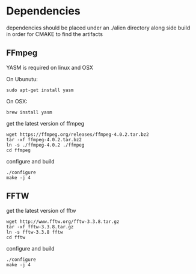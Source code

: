 


# Dependencies

dependencies should be placed under an ./alien directory along side build
in order for CMAKE to find the artifacts

## FFmpeg

YASM is required on linux and OSX

On Ubunutu:

    sudo apt-get install yasm

On OSX:

    brew install yasm

get the latest version of ffmpeg

    wget https://ffmpeg.org/releases/ffmpeg-4.0.2.tar.bz2
    tar -xf ffmpeg-4.0.2.tar.bz2
    ln -s ./ffmpeg-4.0.2 ./ffmpeg
    cd ffmpeg

configure and build

    ./configure
    make -j 4

## FFTW

get the latest version of fftw

    wget http://www.fftw.org/fftw-3.3.8.tar.gz
    tar -xf fftw-3.3.8.tar.gz
    ln -s fftw-3.3.8 fftw
    cd fftw

configure and build

    ./configure
    make -j 4